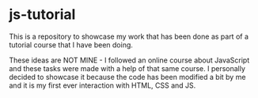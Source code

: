# js-tutorial
This is a repository to showcase my work that has been done as part of a tutorial course that I have been doing.

These ideas are NOT MINE - I followed an online course about JavaScript and these tasks were made with a help of that same course.
I personally decided to showcase it because the code has been modified a bit by me and it is my first ever interaction with HTML, CSS and JS.
